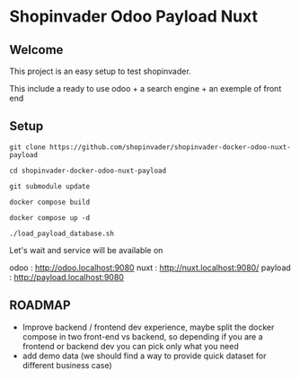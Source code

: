# Shopinvader Odoo Payload Nuxt


## Welcome

This project is an easy setup to test shopinvader.

This include a ready to use odoo + a search engine + an exemple of front end

## Setup

```
git clone https://github.com/shopinvader/shopinvader-docker-odoo-nuxt-payload

cd shopinvader-docker-odoo-nuxt-payload

git submodule update

docker compose build

docker compose up -d

./load_payload_database.sh
```

Let's wait and service will be available on

odoo : http://odoo.localhost:9080
nuxt : http://nuxt.localhost:9080/
payload : http://payload.localhost:9080


## ROADMAP

- Improve backend / frontend dev experience, maybe split the docker compose in two front-end vs backend, so depending if you are a frontend or backend dev you can pick only what you need
- add demo data (we should find a way to provide quick dataset for different business case)




